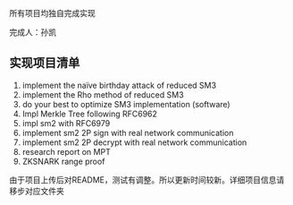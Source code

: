 所有项目均独自完成实现

完成人：孙凯

## 实现项目清单



1. implement the naïve birthday attack of reduced SM3
2. implement the Rho method of reduced SM3
3. do your best to optimize SM3 implementation (software)
4. Impl Merkle Tree following RFC6962
5. impl sm2 with RFC6979
6. implement sm2 2P sign with real network communication
7. implement sm2 2P decrypt with real network communication
8. research report on MPT
9. ZKSNARK range proof


由于项目上传后对README，测试有调整。所以更新时间较新。详细项目信息请移步对应文件夹
